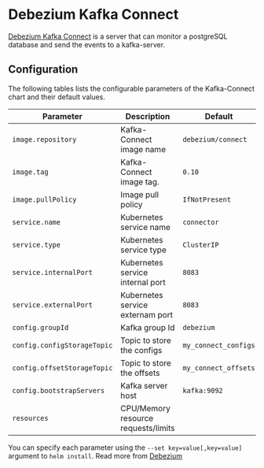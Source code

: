 Debezium Kafka Connect
=====

[Debezium Kafka Connect](http://debezium.io/docs/tutorial/) is a server that can monitor a postgreSQL database and send the events to a kafka-server.

Configuration
-------------

The following tables lists the configurable parameters of the Kafka-Connect chart and their default values.

| Parameter                  | Description                         | Default                                                 |
|----------------------------|-------------------------------------|---------------------------------------------------------|
| `image.repository`         | Kafka-Connect image name            | `debezium/connect`                                      |
| `image.tag`                | Kafka-Connect image tag.            | `0.10`                                                  |
| `image.pullPolicy`         | Image pull policy                   | `IfNotPresent`                                          |
| `service.name`             | Kubernetes service name             | `connector`                                             |
| `service.type`             | Kubernetes service type             | `ClusterIP`                                             |
| `service.internalPort`     | Kubernetes service internal port    | `8083`                                                  |
| `service.externalPort`     | Kubernetes service externam port    | `8083`                                                  |
| `config.groupId`           | Kafka group Id                      | `debezium`                                              |
| `config.configStorageTopic`| Topic to store the configs          | `my_connect_configs`                                    |
| `config.offsetStorageTopic`| Topic to store the offsets          | `my_connect_offsets`                                    |
| `config.bootstrapServers`  | Kafka server host                   | `kafka:9092`                                            |
| `resources`                | CPU/Memory resource requests/limits |                                                         |

You can specify each parameter using the `--set key=value[,key=value]` argument to `helm install`. Read more from [Debezium](https://hub.docker.com/r/debezium/)

